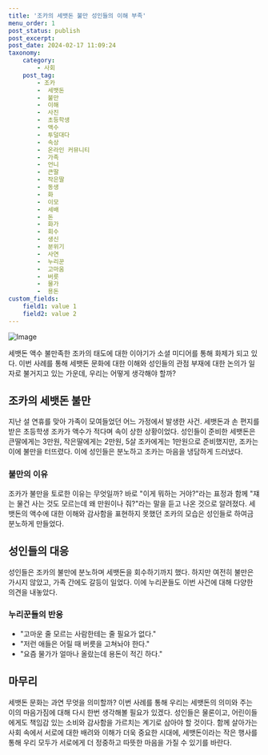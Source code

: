 ```yaml
---
title: '조카의 세뱃돈 불만 성인들의 이해 부족'
menu_order: 1
post_status: publish
post_excerpt: 
post_date: 2024-02-17 11:09:24
taxonomy:
    category:
        - 사회
    post_tag:
        - 조카
        -  세뱃돈
        -  불만
        -  이해
        -  사진
        -  초등학생
        -  액수
        -  투덜대다
        -  속상
        -  온라인 커뮤니티
        -  가족
        -  언니
        -  큰딸
        -  작은딸
        -  동생
        -  화
        -  이모
        -  세배
        -  돈
        -  화가
        -  회수
        -  생신
        -  분위기
        -  사연
        -  누리꾼
        -  고마움
        -  버릇
        -  물가
        -  용돈
custom_fields:
    field1: value 1
    field2: value 2
---
```


![Image](https://imgnews.pstatic.net/image/003/2024/02/11/NISI20230117_0019684556_web_20230117123215_20240211120604690.jpg?type=w647)

세뱃돈 액수 불만족한 조카의 태도에 대한 이야기가 소셜 미디어를 통해 화제가 되고 있다. 이번 사례를 통해 세뱃돈 문화에 대한 이해와 성인들의 관점 부재에 대한 논의가 일자로 불거지고 있는 가운데, 우리는 어떻게 생각해야 할까?
## 조카의 세뱃돈 불만
지난 설 연휴를 맞아 가족이 모여들었던 어느 가정에서 발생한 사건. 세뱃돈과 손 편지를 받은 초등학생 조카가 액수가 적다며 속이 상한 상황이었다. 성인들이 준비한 세뱃돈은 큰딸에게는 3만원, 작은딸에게는 2만원, 5살 조카에게는 1만원으로 준비했지만, 조카는 이에 불만을 터뜨렸다. 이에 성인들은 분노하고 조카는 마음을 냉담하게 드러냈다.
### 불만의 이유
조카가 불만을 토로한 이유는 무엇일까? 바로 "이게 뭐하는 거야?"라는 표정과 함께 "쟤는 물건 사는 것도 모르는데 왜 만원이나 줘?"라는 말을 듣고 나온 것으로 알려졌다. 세뱃돈의 액수에 대한 이해와 감사함을 표현하지 못했던 조카의 모습은 성인들로 하여금 분노하게 만들었다.
## 성인들의 대응
성인들은 조카의 불만에 분노하며 세뱃돈을 회수하기까지 했다. 하지만 여전히 불만은 가시지 않았고, 가족 간에도 갈등이 일었다. 이에 누리꾼들도 이번 사건에 대해 다양한 의견을 내놓았다. 
### 누리꾼들의 반응
- "고마운 줄 모르는 사람한테는 줄 필요가 없다."
- "저런 애들은 어릴 때 버릇을 고쳐놔야 한다."
- "요즘 물가가 얼마나 올랐는데 용돈이 적긴 하다."
## 마무리
세뱃돈 문화는 과연 무엇을 의미할까? 이번 사례를 통해 우리는 세뱃돈의 의미와 주는 이의 마음가짐에 대해 다시 한번 생각해볼 필요가 있겠다. 성인들은 물론이고, 어린이들에게도 책임감 있는 소비와 감사함을 가르치는 계기로 삼아야 할 것이다. 함께 살아가는 사회 속에서 서로에 대한 배려와 이해가 더욱 중요한 시대에, 세뱃돈이라는 작은 행사를 통해 우리 모두가 서로에게 더 정중하고 따뜻한 마음을 가질 수 있기를 바란다.

